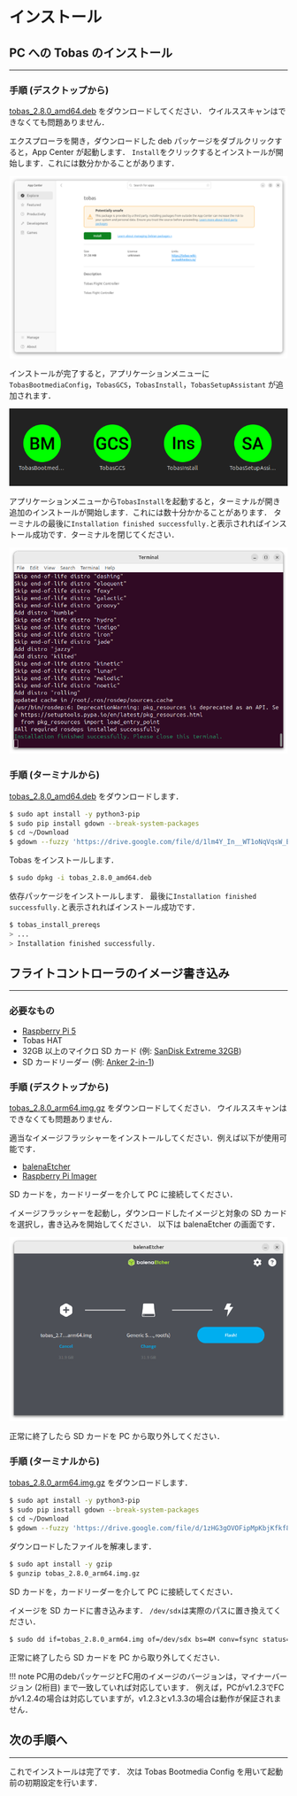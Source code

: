 # インストール

## PC への Tobas のインストール

---

### 手順 (デスクトップから)

<a href=https://drive.google.com/file/d/1lm4Y_In__WT1oNqVqsW_EevMR5N7WAQU/view target="_blank">tobas_2.8.0_amd64.deb</a>
をダウンロードしてください．
ウイルススキャンはできなくても問題ありません．

エクスプローラを開き，ダウンロードした deb パッケージをダブルクリックすると，App Center が起動します．
`Install`をクリックするとインストールが開始します．これには数分かかることがあります．

![app_center](resources/installation/app_center.png)

インストールが完了すると，アプリケーションメニューに
`TobasBootmediaConfig`，`TobasGCS`，`TobasInstall`，`TobasSetupAssistant`
が追加されます．

![applications](resources/installation/applications.png)

アプリケーションメニューから`TobasInstall`を起動すると，ターミナルが開き追加のインストールが開始します．これには数十分かかることがあります．
ターミナルの最後に`Installation finished successfully.`と表示されればインストール成功です．ターミナルを閉じてください．

![terminal](resources/installation/terminal.png)

### 手順 (ターミナルから)

<a href=https://drive.google.com/file/d/1lm4Y_In__WT1oNqVqsW_EevMR5N7WAQU/view target="_blank">tobas_2.8.0_amd64.deb</a>
をダウンロードします．

```bash
$ sudo apt install -y python3-pip
$ sudo pip install gdown --break-system-packages
$ cd ~/Download
$ gdown --fuzzy 'https://drive.google.com/file/d/1lm4Y_In__WT1oNqVqsW_EevMR5N7WAQU/view'
```

Tobas をインストールします．

```bash
$ sudo dpkg -i tobas_2.8.0_amd64.deb
```

依存パッケージをインストールします．
最後に`Installation finished successfully.`と表示されればインストール成功です．

```bash
$ tobas_install_prereqs
> ...
> Installation finished successfully.
```

## フライトコントローラのイメージ書き込み

---

### 必要なもの

- <a href=https://www.raspberrypi.com/products/raspberry-pi-5/ target="_blank">Raspberry Pi 5</a>
- Tobas HAT <!-- TODO: URL -->
- 32GB 以上のマイクロ SD カード (例: <a href=https://shop.sandisk.com/ja-jp/products/memory-cards/microsd-cards/sandisk-extreme-uhs-i-microsd target="_blank">SanDisk Extreme 32GB</a>)
- SD カードリーダー (例: <a href=https://www.ankerjapan.com/products/a7612 target="_blank">Anker 2-in-1</a>)

### 手順 (デスクトップから)

<a href=https://drive.google.com/file/d/1zHG3gOVOFipMpKbjKfkf8CvWmIM4jpQd/view target="_blank">tobas_2.8.0_arm64.img.gz</a>
をダウンロードしてください．
ウイルススキャンはできなくても問題ありません．

適当なイメージフラッシャーをインストールしてください．例えば以下が使用可能です．

- <a href=https://etcher.balena.io/ target="_blank">balenaEtcher</a>
- <a href=https://www.raspberrypi.com/software/ target="_blank">Raspberry Pi Imager</a>

SD カードを，カードリーダーを介して PC に接続してください．

イメージフラッシャーを起動し，ダウンロードしたイメージと対象の SD カードを選択し，書き込みを開始してください．
以下は balenaEtcher の画面です．

![balena_etcher](resources/installation/balena_etcher.png)

正常に終了したら SD カードを PC から取り外してください．

### 手順 (ターミナルから)

<a href=https://drive.google.com/file/d/1zHG3gOVOFipMpKbjKfkf8CvWmIM4jpQd/view target="_blank">tobas_2.8.0_arm64.img.gz</a>
をダウンロードします．

```bash
$ sudo apt install -y python3-pip
$ sudo pip install gdown --break-system-packages
$ cd ~/Download
$ gdown --fuzzy 'https://drive.google.com/file/d/1zHG3gOVOFipMpKbjKfkf8CvWmIM4jpQd/view'
```

ダウンロードしたファイルを解凍します．

```bash
$ sudo apt install -y gzip
$ gunzip tobas_2.8.0_arm64.img.gz
```

SD カードを，カードリーダーを介して PC に接続してください．

イメージを SD カードに書き込みます．
`/dev/sdx`は実際のパスに置き換えてください．

```bash
$ sudo dd if=tobas_2.8.0_arm64.img of=/dev/sdx bs=4M conv=fsync status=progress
```

正常に終了したら SD カードを PC から取り外してください．

<!-- prettier-ignore-start -->
!!! note
    PC用のdebパッケージとFC用のイメージのバージョンは，マイナーバージョン (2桁目) まで一致していれば対応しています．
    例えば，PCがv1.2.3でFCがv1.2.4の場合は対応していますが，v1.2.3とv1.3.3の場合は動作が保証されません．
<!-- prettier-ignore-end -->

## 次の手順へ

---

これでインストールは完了です．
次は Tobas Bootmedia Config を用いて起動前の初期設定を行います．
